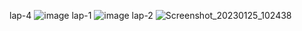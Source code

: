 lap-4 ![image](https://user-images.githubusercontent.com/113373588/214482210-c281cf22-9fe2-489b-8ea5-2a76a2130cbb.png)
lap-1 ![image](https://user-images.githubusercontent.com/113373588/214482494-89980fe3-b778-4f13-b95d-eea258cf512b.png)
lap-2 ![Screenshot_20230125_102438](https://user-images.githubusercontent.com/113373588/214483091-8e31f75b-167e-40ef-b5c6-46abd3c9aa0a.png)

